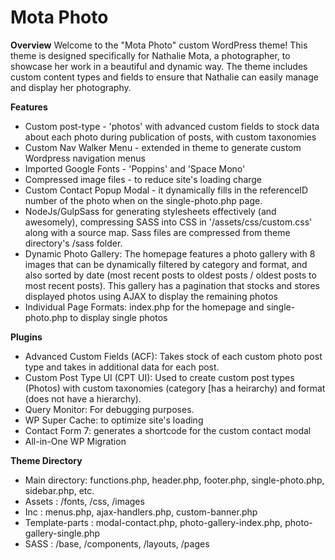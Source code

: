 # Mota Photo
**Overview**
Welcome to the "Mota Photo" custom WordPress theme! This theme is designed specifically for Nathalie Mota, a photographer, to showcase her work in a beautiful and dynamic way. The theme includes custom content types and fields to ensure that Nathalie can easily manage and display her photography.

**Features**
- Custom post-type - 'photos' with advanced custom fields to stock data about each photo during publication of posts, with custom taxonomies
- Custom Nav Walker Menu - extended in theme to generate custom Wordpress navigation menus
- Imported Google Fonts - 'Poppins' and 'Space Mono'
- Compressed image files - to reduce site's loading charge
- Custom Contact Popup Modal - it dynamically fills in the referenceID number of the photo when on the single-photo.php page.
- NodeJs/GulpSass for generating stylesheets effectively (and awesomely), compressing SASS into CSS in '/assets/css/custom.css' along with a source map. Sass files are compressed from theme directory's /sass folder.
- Dynamic Photo Gallery: The homepage features a photo gallery with 8 images that can be dynamically filtered by category and format, and also sorted by date (most recent posts to oldest posts / oldest posts to most recent posts). This gallery has a pagination that stocks and stores displayed photos using AJAX to display the remaining photos
- Individual Page Formats: index.php for the homepage and single-photo.php to display single photos

**Plugins**
- Advanced Custom Fields (ACF): Takes stock of each custom photo post type and takes in additional data for each post.
- Custom Post Type UI (CPT UI): Used to create custom post types (Photos) with custom taxonomies (category [has a heirarchy) and format (does not have a hierarchy).
- Query Monitor: For debugging purposes.
- WP Super Cache: to optimize site's loading
- Contact Form 7: generates a shortcode for the custom contact modal
- All-in-One WP Migration

**Theme Directory**
- Main directory: functions.php, header.php, footer.php, single-photo.php, sidebar.php, etc.
- Assets : /fonts, /css, /images
- Inc : menus.php, ajax-handlers.php, custom-banner.php
- Template-parts : modal-contact.php, photo-gallery-index.php, photo-gallery-single.php
- SASS : /base, /components, /layouts, /pages
  
